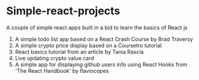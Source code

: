 # Simple-react-projects
A couple of simple react apps built in a bid to learn the basics of React js

1. A simple todo list app based on a React Crash Course by Brad Traversy
2. A simple crypto price display based on a Coursetro tutorial
3. React basics tutorial from an article by Tania Rascia
4. Live updating crypto value card
5. A simple app for displaying github users info using React Hooks from 'The React Handbook' by flaviocopes
